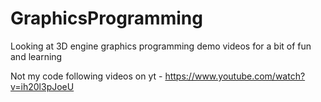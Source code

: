 # GraphicsProgramming
Looking at 3D engine graphics programming demo videos for a bit of fun and learning

Not my code following videos on yt - https://www.youtube.com/watch?v=ih20l3pJoeU


